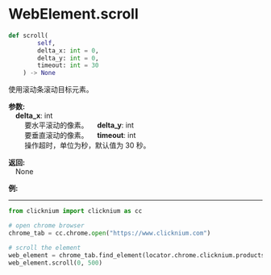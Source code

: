 
# WebElement.scroll

```python
def scroll(
        self,
        delta_x: int = 0,
        delta_y: int = 0,
        timeout: int = 30
    ) -> None
```   

使用滚动条滚动目标元素。

**参数:**  
    &emsp;**delta_x**: int   
        &emsp;&emsp;  要水平滚动的像素。
    &emsp;**delta_y**: int   
        &emsp;&emsp; 要垂直滚动的像素。
    &emsp;**timeout**: int  
        &emsp;&emsp; 操作超时，单位为秒，默认值为 30 秒。


**返回:**  
    &emsp;None

**例:**
***
```python
from clicknium import clicknium as cc

# open chrome browser
chrome_tab = cc.chrome.open("https://www.clicknium.com")

# scroll the element
web_element = chrome_tab.find_element(locator.chrome.clicknium.products_panel)
web_element.scroll(0, 500)
```